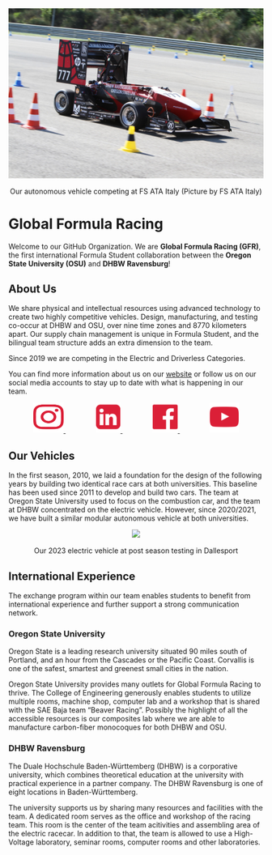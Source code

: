 <div align="center">
  <a target="_blank" rel="noopener noreferrer" href="https://www.global-formula-racing.com/en/">
    <img src="https://github.com/GlobalFormulaRacing/.github/blob/main/profile/GFR22_DV.png?raw=true"/>
  </a>
  <p>Our autonomous vehicle competing at FS ATA Italy (Picture by FS ATA Italy)</p>
</div>

# Global Formula Racing  
  
Welcome to our GitHub Organization. We are **Global Formula Racing (GFR)**, the first international Formula Student collaboration between the **Oregon State University (OSU)** and **DHBW Ravensburg**!  

## About Us  
  
We share physical and intellectual resources using advanced technology to create two highly competitive vehicles. Design, manufacturing, and testing co-occur at DHBW and OSU, over nine time zones and 8770 kilometers apart. Our supply chain management is unique in Formula Student, and the bilingual team structure adds an extra dimension to the team.  
  
Since 2019 we are competing in the Electric and Driverless Categories.  
  
You can find more information about us on our [website](https://www.global-formula-racing.com/en/) or follow us on our social media accounts to stay up to date with what is happening in our team. 

<div align="center">
    <span style="margin: 30px;">
        <a target="_blank" rel="noopener noreferrer" href="https://www.instagram.com/global_formula_racing/">
            <img src="https://github.com/GlobalFormulaRacing/.github/blob/main/profile/Instagram.svg?raw=true" width="60" height="60"/>
        </a>
    </span>
    <span style="margin: 30px;">
        <a target="_blank" rel="noopener noreferrer" href="https://www.linkedin.com/company/global-formula-racing">
            <img src="https://github.com/GlobalFormulaRacing/.github/blob/main/profile/LinkedIn.svg?raw=true" height="60"/>
        </a>
    </span>
    <span style="margin: 30px;">
        <a target="_blank" rel="noopener noreferrer" href="https://www.facebook.com/TeamGFR/">
            <img src="https://github.com/GlobalFormulaRacing/.github/blob/main/profile/Facebook.svg?raw=true" height="60"/>
        </a>
    </span>
    <span style="margin: 30px;">
        <a target="_blank" rel="noopener noreferrer" href="https://www.youtube.com/c/GlobalFormulaRacing">
            <img src="https://github.com/GlobalFormulaRacing/.github/blob/main/profile/YouTube.svg?raw=true" height="60"/>
        </a>
    </span>
</div>
  
## Our Vehicles  
  
In the first season, 2010, we laid a foundation for the design of the following years by building two identical race cars at both universities. This baseline has been used since 2011 to develop and build two cars. The team at Oregon State University used to focus on the combustion car, and the team at DHBW concentrated on the electric vehicle. However, since 2020/2021, we have built a similar modular autonomous vehicle at both universities.  

<div align="center">
  <a target="_blank" rel="noopener noreferrer" href="https://www.global-formula-racing.com/en/">
    <img src="https://github.com/GlobalFormulaRacing/.github/blob/main/profile/GFR23.png?raw=true"/>
  </a>
  <p>Our 2023 electric vehicle at post season testing in Dallesport</p>
</div>
  
## International Experience  
  
The exchange program within our team enables students to benefit from international experience and further support a strong communication network.  
  
### Oregon State University  
  
Oregon State is a leading research university situated 90 miles south of Portland, and an hour from the Cascades or the Pacific Coast. Corvallis is one of the safest, smartest and greenest small cities in the nation.  
  
Oregon State University provides many outlets for Global Formula Racing to thrive. The College of Engineering generously enables students to utilize multiple rooms, machine shop, computer lab and a workshop that is shared with the SAE Baja team “Beaver Racing”. Possibly the highlight of all the accessible resources is our composites lab where we are able to manufacture carbon-fiber monocoques for both DHBW and OSU.  
  
### DHBW Ravensburg  
  
The Duale Hochschule Baden-Württemberg (DHBW) is a corporative university, which combines theoretical education at the university with practical experience in a partner company. The DHBW Ravensburg is one of eight locations in Baden-Württemberg.  
  
The university supports us by sharing many resources and facilities with the team. A dedicated room serves as the office and workshop of the racing team. This room is the center of the team acitivities and assembling area of the electric racecar. In addition to that, the team is allowed to use a High-Voltage laboratory, seminar rooms, computer rooms and other laboratories.  
